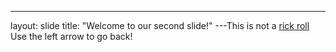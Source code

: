 ---
layout: slide
title: "Welcome to our second slide!"
---This is not a [rick roll](https://www.youtube.com/watch?v=dQw4w9WgXcQ&ab_channel=RickAstley)
Use the left arrow to go back!

